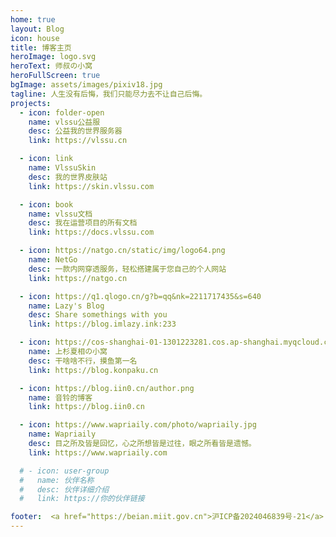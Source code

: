 ```yaml
---
home: true
layout: Blog
icon: house
title: 博客主页
heroImage: logo.svg
heroText: 师叔の小窝
heroFullScreen: true
bgImage: assets/images/pixiv18.jpg
tagline: 人生没有后悔，我们只能尽力去不让自己后悔。
projects:
  - icon: folder-open
    name: vlssu公益服
    desc: 公益我的世界服务器
    link: https://vlssu.cn

  - icon: link
    name: VlssuSkin
    desc: 我的世界皮肤站
    link: https://skin.vlssu.com

  - icon: book
    name: vlssu文档
    desc: 我在运营项目的所有文档
    link: https://docs.vlssu.com

  - icon: https://natgo.cn/static/img/logo64.png
    name: NetGo
    desc: 一款内网穿透服务，轻松搭建属于您自己的个人网站
    link: https://natgo.cn

  - icon: https://q1.qlogo.cn/g?b=qq&nk=2211717435&s=640
    name: Lazy's Blog
    desc: Share somethings with you
    link: https://blog.imlazy.ink:233

  - icon: https://cos-shanghai-01-1301223281.cos.ap-shanghai.myqcloud.com/box/imgs/youmu-header.webp
    name: 上杉夏相の小窝
    desc: 干啥啥不行，摸鱼第一名
    link: https://blog.konpaku.cn

  - icon: https://blog.iin0.cn/author.png
    name: 音铃的博客
    link: https://blog.iin0.cn

  - icon: https://www.wapriaily.com/photo/wapriaily.jpg
    name: Wapriaily
    desc: 目之所及皆是回忆，心之所想皆是过往，眼之所看皆是遗憾。
    link: https://www.wapriaily.com

  # - icon: user-group
  #   name: 伙伴名称
  #   desc: 伙伴详细介绍
  #   link: https://你的伙伴链接

footer:  <a href="https://beian.miit.gov.cn">沪ICP备2024046839号-21</a>
---
```


<!-- 这是一个博客主页的案例。

要使用此布局，你应该在页面前端设置 `layout: Blog` 和 `home: true`。

相关配置文档请见 [博客主页](https://theme-hope.vuejs.press/zh/guide/blog/home.html)。 -->
